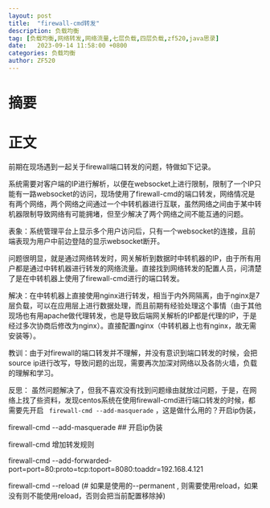 ```yaml
---
layout: post
title:  "firewall-cmd转发"
description: 负载均衡
tag: [负载均衡,网络转发,网络流量,七层负载,四层负载,zf520,java思录]
date:   2023-09-14 11:58:00 +0800
categories: 负载均衡
author: ZF520
---
```

# 摘要


# 正文
前期在现场遇到一起关于firewall端口转发的问题，特做如下记录。

系统需要对客户端的IP进行解析，以便在websocket上进行限制，限制了一个IP只能有一路websocket的访问，现场使用了firewall-cmd的端口转发，网络情况是有两个网络，两个网络之间通过一个中转机器进行互联，虽然网络之间由于某中转机器限制导致网络有可能拥堵，但至少解决了两个网络之间不能互通的问题。

表象：系统管理平台上显示多个用户访问后，只有一个websocket的连接，且前端表现为用户中前边登陆的显示websocket断开。

问题很明显，就是通过网络转发时，网关解析到数据时中转机器的IP，由于所有用户都是通过中转机器进行转发的网络流量。直接找到网络转发的配置人员，问清楚了是在中转机器上使用了firewall-cmd进行的端口转发。

解决：在中转机器上直接使用nginx进行转发，相当于内外网隔离，由于nginx是7层负载，可以在应用层上进行数据处理，而且前期有经验处理这个事情（由于其他现场也有用apache做代理转发，也是导致后端网关解析的IP都是代理的IP，于是经过多次协商后修改为nginx）。直接配置nginx（中转机器上也有nginx，故无需安装等）。

教训：由于对firewall的端口转发并不理解，并没有意识到端口转发的时候，会把source ip进行改写，导致问题的出现，需要再次加深对网络以及各防火墙，负载的理解和学习。



反思： 虽然问题解决了，但我不喜欢没有找到问题缘由就放过问题，于是，在网络上找了些资料，发现centos系统在使用firewall-cmd进行端口转发的时候，都需要先开启 ` firewall-cmd --add-masquerade` ，这是做什么用的？开启ip伪装，



firewall-cmd --add-masquerade  ## 开启ip伪装



firewall-cmd 增加转发规则

firewall-cmd --add-forwarded-port=port=80:proto=tcp:toport=8080:toaddr=192.168.4.121

firewall-cmd --reload (# 如果是使用的--permanent , 则需要使用reload，如果没有则不能使用reload，否则会把当前配置移除掉)



